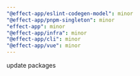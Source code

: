 ```yaml
---
"@effect-app/eslint-codegen-model": minor
"@effect-app/pnpm-singleton": minor
"effect-app": minor
"@effect-app/infra": minor
"@effect-app/cli": minor
"@effect-app/vue": minor
---
```


update packages
